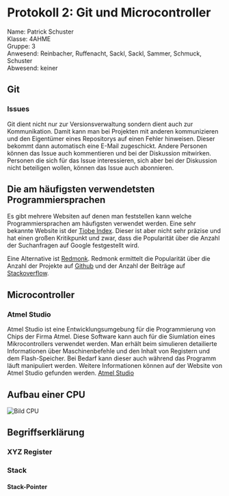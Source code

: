 # Protokoll 2: Git und Microcontroller
Name: Patrick Schuster  
Klasse: 4AHME  
Gruppe: 3    
Anwesend: Reinbacher, Ruffenacht, Sackl, Sackl, Sammer, Schmuck, Schuster  
Abwesend: keiner

## Git
### Issues
Git dient nicht nur zur Versionsverwaltung sondern dient auch zur Kommunikation. Damit kann man bei Projekten mit anderen kommunizieren und den Eigentümer eines Repositorys auf einen Fehler hinweisen. Dieser bekommt dann automatisch eine E-Mail zugeschickt. Andere Personen können das Issue auch kommentieren und bei der Diskussion mitwirken. Personen die sich für das Issue interessieren, sich aber bei der Diskussion nicht beteiligen wollen, können das Issue auch abonnieren.

## Die am häufigsten verwendetsten Programmiersprachen
Es gibt mehrere Websiten auf denen man feststellen kann welche Programmiersprachen am häufigsten verwendet werden.
Eine sehr bekannte Website ist der [Tiobe Index](https://www.tiobe.com/tiobe-index/). Dieser ist aber nicht sehr präzise und hat einen großen Kritikpunkt und zwar, dass die Popularität über die Anzahl der Suchanfragen auf Google festgestellt wird.  

Eine Alternative ist [Redmonk](http://redmonk.com/sogrady/2017/06/08/language-rankings-6-17/). Redmonk ermittelt die Popularität über die Anzahl der Projekte auf [Github](https://github.com/) und der Anzahl der Beiträge auf [Stackoverflow](https://stackoverflow.com/).   

## Microcontroller

### Atmel Studio
Atmel Studio ist eine Entwicklungsumgebung für die Programmierung von Chips der Firma Atmel. Diese Software kann auch für die Siumlation eines Mikrocontrollers verwendet werden.  Man erhält beim simulieren detailierte Informationen über Maschinenbefehle und den Inhalt von Registern und dem Flash-Speicher. Bei Bedarf kann dieser auch während das Programm läuft manipuliert werden.
Weitere Informationen können auf der Website von Atmel Studio gefunden werden. [Atmel Studio](http://www.atmel.com/microsite/atmel-studio/)

## Aufbau einer CPU
![Bild CPU](https://github.com/suspam14/la1/blob/master/cpu.svg)

## Begriffserklärung
### XYZ Register
### Stack
#### Stack-Pointer
